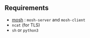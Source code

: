 ## Requirements

- [mosh](https://github.com/mobile-shell/mosh)  : `mosh-server` and `mosh-client`
- `ncat` (for TLS)
- `sh` or `python3`
